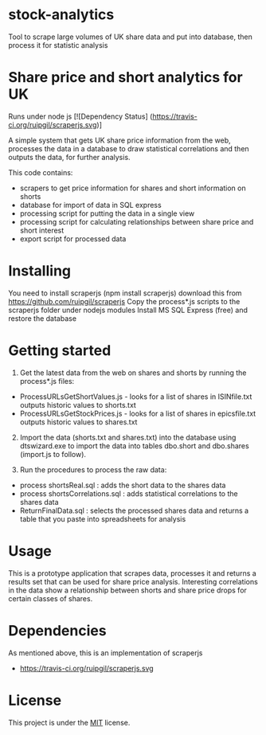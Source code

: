 # stock-analytics
Tool to scrape large volumes of UK share data and put into database, then process it for statistic analysis

# Share price and short analytics for UK
Runs under node js
[![Dependency Status] (https://travis-ci.org/ruipgil/scraperjs.svg)]

A simple system that gets UK share price information from the web, processes the data in a database to draw statistical correlations and then outputs the data, for further analysis.

This code contains:
+ scrapers to get price information for shares and short information on shorts
+ database for import of data in SQL express
+ processing script for putting the data in a single view
+ processing script for calculating relationships between share price and short interest
+ export script for processed data

# Installing

You need to install scraperjs (npm install scraperjs)
download this from https://github.com/ruipgil/scraperjs
Copy the process*.js scripts to the scraperjs folder under nodejs modules
Install MS SQL Express (free) and restore the database

# Getting started

1) Get the latest data from the web on shares and shorts by running the process*.js files: 
- ProcessURLsGetShortValues.js - looks for a list of shares in ISINfile.txt outputs historic values to shorts.txt
- ProcessURLsGetStockPrices.js - looks for a list of shares in epicsfile.txt outputs historic values to shares.txt

2) Import the data (shorts.txt and shares.txt) into the database using dtswizard.exe to import the data into tables dbo.short and dbo.shares (import.js to follow).

3) Run the procedures to process the raw data:
  - process shortsReal.sql : adds the short data to the shares data
  - process shortsCorrelations.sql : adds statistical correlations to the shares data
  - ReturnFinalData.sql : selects the processed shares data and returns a table that you paste into spreadsheets for analysis

# Usage

This is a prototype application that scrapes data, processes it and returns a results set that can be used for share price analysis. Interesting correlations in the data show a relationship between shorts and share price drops for certain classes of shares.


# Dependencies

As mentioned above, this is an implementation of scraperjs 
+ https://travis-ci.org/ruipgil/scraperjs.svg

# License

This project is under the [MIT](./LICENCE) license. 


